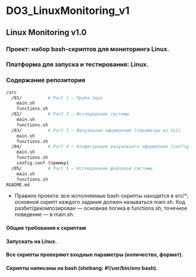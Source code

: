 # DO3_LinuxMonitoring_v1
## Linux Monitoring v1.0
### Проект: набор bash-скриптов для мониторинга Linux.
### Платформа для запуска и тестирования: Linux.

### Содержание репозитория
```bash
/src
  /01/          # Part 1 — Проба пера
    main.sh
    functions.sh
  /02/          # Part 2 — Исследование системы
    main.sh
    functions.sh
  /03/          # Part 3 — Визуальное оформление (параметры из CLI)
    main.sh
    functions.sh
  /04/          # Part 4 — Конфигурация визуального оформления (config.conf)
    main.sh
    functions.sh
    config.conf (пример)
  /05/          # Part 5 — Исследование файловой системы
    main.sh
    functions.sh
README.md
```
- Правило проекта: все исполняемые bash-скрипты находятся в src/*; основной скрипт каждого задания должен называться main.sh. Код разбит/декомпозирован — основная логика в functions.sh, точечное поведение — в main.sh.

#### Общие требования к скриптам

#### Запускать на Linux.

#### Все скрипты проверяют входные параметры (количество, формат).

#### Скрипты написаны на bash (shebang: #!/usr/bin/env bash).

